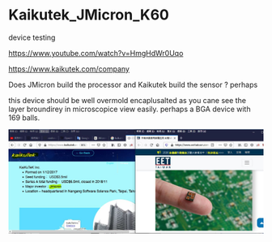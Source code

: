 # Kaikutek_JMicron_K60
device testing


https://www.youtube.com/watch?v=HmgHdWr0Uqo  

https://www.kaikutek.com/company  

Does JMicron build the processor and Kaikutek build the sensor ? perhaps  

this device should be well overmold encaplusalted as you cane see the layer broundirey in microscopice view easily. perhaps a BGA device with 169 balls.  

![Kaikutek_K60.JPG](Kaikutek_K60.JPG)  
